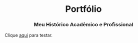 <div align="center">
 <h1>Portfólio</h1>
 <h3>Meu Histórico Acadêmico e Profissional</h3>
</div>

Clique [aqui](https://marcoschalet.github.io/portfolio/) para testar.
